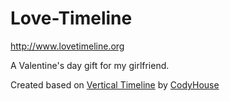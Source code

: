 # Love-Timeline
http://www.lovetimeline.org

A Valentine's day gift for my girlfriend. 

Created based on [Vertical Timeline](https://github.com/CodyHouse/vertical-timeline) by [CodyHouse](https://github.com/CodyHouse)
